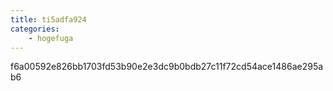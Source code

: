 ```yaml
---
title: ti5adfa924
categories:
    - hogefuga
---
```

f6a00592e826bb1703fd53b90e2e3dc9b0bdb27c11f72cd54ace1486ae295ab6